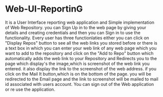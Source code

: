 # Web-UI-ReportinG
It is a User Interface reporting web application
and Simple implementation of Web Repository.
you can Sign Up in to the web page by giving your details and creating credentials and then 
you can Sign in to use the functionality. 
Every user has three functionlaties either you can click on "Display Repos" button to see all the web links you stored before or
there is a text box in which you can enter your web link of any web page which you want to add to the repository and click on the 
"Add to Repo" button which automatically adds the web link to your Repository and 
Redirects you to the page which display's the image,which is screenshot of the web link you entered.
it also display the link to the screenshot of the web address.
if you click on the Mail It button,which is on the bottom of the page. you will be redirected to the Email page and the link to screenshot will be mailed
to mail id associated with users account.
You can sign out of the Web application or re use the application.


